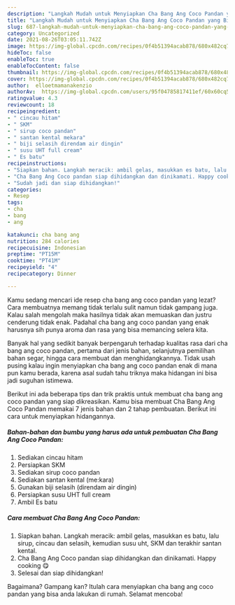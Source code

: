 ```yaml
---
description: "Langkah Mudah untuk Menyiapkan Cha Bang Ang Coco Pandan yang Bisa Manjain Lidah"
title: "Langkah Mudah untuk Menyiapkan Cha Bang Ang Coco Pandan yang Bisa Manjain Lidah"
slug: 687-langkah-mudah-untuk-menyiapkan-cha-bang-ang-coco-pandan-yang-bisa-manjain-lidah
category: Uncategorized
date: 2021-08-26T03:05:11.742Z
image: https://img-global.cpcdn.com/recipes/0f4b51394acab878/680x482cq70/cha-bang-ang-coco-pandan-foto-resep-utama.jpg
hideToc: false
enableToc: true
enableTocContent: false
thumbnail: https://img-global.cpcdn.com/recipes/0f4b51394acab878/680x482cq70/cha-bang-ang-coco-pandan-foto-resep-utama.jpg
cover: https://img-global.cpcdn.com/recipes/0f4b51394acab878/680x482cq70/cha-bang-ang-coco-pandan-foto-resep-utama.jpg
author:  elloetmamanakenzio
authorAv:  https://img-global.cpcdn.com/users/95f04785817411ef/60x60cq50/avatar.jpg
ratingvalue: 4.3
reviewcount: 18
recipeingredient:
- " cincau hitam"
- " SKM"
- " sirup coco pandan"
- " santan kental mekara"
- " biji selasih direndam air dingin"
- " susu UHT full cream"
- " Es batu"
recipeinstructions:
- "Siapkan bahan. Langkah meracik: ambil gelas, masukkan es batu, lalu sirup, cincau dan selasih, kemudian susu uht, SKM dan terakhir santan kental."
- "Cha Bang Ang Coco pandan siap dihidangkan dan dinikamati. Happy cooking 😋"
- "Sudah jadi dan siap dihidangkan!"
categories:
- Resep
tags:
- cha
- bang
- ang

katakunci: cha bang ang 
nutrition: 284 calories
recipecuisine: Indonesian
preptime: "PT15M"
cooktime: "PT41M"
recipeyield: "4"
recipecategory: Dinner

---
```



Kamu sedang mencari ide resep cha bang ang coco pandan yang lezat? Cara membuatnya memang tidak terlalu sulit namun tidak gampang juga. Kalau salah mengolah maka hasilnya tidak akan memuaskan dan justru cenderung tidak enak. Padahal cha bang ang coco pandan yang enak harusnya sih punya aroma dan rasa yang bisa memancing selera kita.


Banyak hal yang sedikit banyak berpengaruh terhadap kualitas rasa dari cha bang ang coco pandan, pertama dari jenis bahan, selanjutnya pemilihan bahan segar, hingga cara membuat dan menghidangkannya. Tidak usah pusing kalau ingin menyiapkan cha bang ang coco pandan enak di mana pun kamu berada, karena asal sudah tahu triknya maka hidangan ini bisa jadi suguhan istimewa.




Berikut ini ada beberapa tips dan trik praktis untuk membuat cha bang ang coco pandan yang siap dikreasikan. Kamu bisa membuat Cha Bang Ang Coco Pandan memakai 7 jenis bahan dan 2 tahap pembuatan. Berikut ini cara untuk menyiapkan hidangannya.

<!--inarticleads1-->

##### Bahan-bahan dan bumbu yang harus ada untuk pembuatan Cha Bang Ang Coco Pandan:

1. Sediakan  cincau hitam
1. Persiapkan  SKM
1. Sediakan  sirup coco pandan
1. Sediakan  santan kental (me:kara)
1. Gunakan  biji selasih (direndam air dingin)
1. Persiapkan  susu UHT full cream
1. Ambil  Es batu




<!--inarticleads2-->

##### Cara membuat Cha Bang Ang Coco Pandan:

1. Siapkan bahan. Langkah meracik: ambil gelas, masukkan es batu, lalu sirup, cincau dan selasih, kemudian susu uht, SKM dan terakhir santan kental.
1. Cha Bang Ang Coco pandan siap dihidangkan dan dinikamati. Happy cooking 😋
1. Selesai dan siap dihidangkan!



Bagaimana? Gampang kan? Itulah cara menyiapkan cha bang ang coco pandan yang bisa anda lakukan di rumah. Selamat mencoba!
